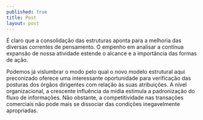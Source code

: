 ```yaml
---
published: true
title: Post
layout: post
---
```

É claro que a consolidação das estruturas aponta para a melhoria das diversas correntes de pensamento. O empenho em analisar a contínua expansão de nossa atividade estende o alcance e a importância das formas de ação.

Podemos já vislumbrar o modo pelo qual o novo modelo estrutural aqui preconizado oferece uma interessante oportunidade para verificação das posturas dos órgãos dirigentes com relação às suas atribuições. A nível organizacional, a crescente influência da mídia estimula a padronização do fluxo de informações. Não obstante, a competitividade nas transações comerciais não pode mais se dissociar das condições inegavelmente apropriadas.
